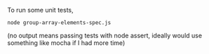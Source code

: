 To run some unit tests,

`node group-array-elements-spec.js`

(no output means passing tests with node assert, ideally would use something like mocha if I had more time)